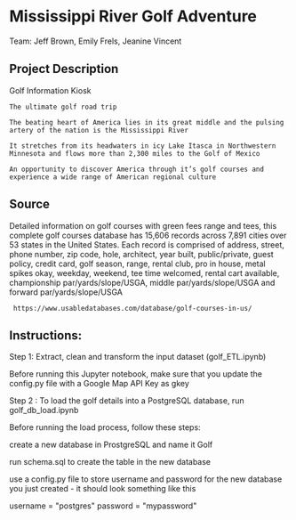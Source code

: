 # Mississippi River Golf Adventure

Team: Jeff Brown, Emily Frels, Jeanine Vincent

## Project Description
Golf Information Kiosk

    The ultimate golf road trip
    
    The beating heart of America lies in its great middle and the pulsing artery of the nation is the Mississippi River
    
    It stretches from its headwaters in icy Lake Itasca in Northwestern Minnesota and flows more than 2,300 miles to the Golf of Mexico
    
    An opportunity to discover America through it’s golf courses and experience a wide range of American regional culture

## Source

Detailed information on golf courses with green fees range and tees, this complete golf courses database has 15,606 records across 7,891 cities over 53 states in the United States. Each record is comprised of address, street, phone number, zip code, hole, architect, year built, public/private, guest policy, credit card, golf season, range, rental club, pro in house, metal spikes okay, weekday, weekend, tee time welcomed, rental cart available, championship par/yards/slope/USGA, middle par/yards/slope/USGA and forward par/yards/slope/USGA

     https://www.usabledatabases.com/database/golf-courses-in-us/

## Instructions:

Step 1: Extract, clean and transform the input dataset (golf_ETL.ipynb)

Before running this Jupyter notebook, make sure that you update the config.py file with a Google Map API Key as gkey

Step 2 : To load the golf details into a PostgreSQL database, run golf_db_load.ipynb

Before running the load process, follow these steps:

create a new database in ProstgreSQL and name it Golf

run schema.sql to create the table in the new database

use a config.py file to store username and password for the new database you just created - it should look something like this

 username = "postgres"
 password = "mypassword"



